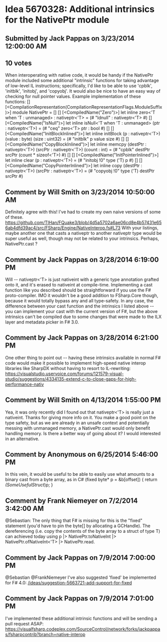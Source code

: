 # Idea 5670328: Additional intrinsics for the NativePtr module #

## Submitted by Jack Pappas on 3/23/2014 12:00:00 AM

## 10 votes

When interoperating with native code, it would be handy if the NativePtr module included some additional "intrinsic" functions for taking advantage of low-level IL instructions; specifically, I'd like to be able to use 'cpblk', 'initblk', 'initobj', and 'copyobj'.
It would also be nice to have an easy way of checking for null pointer values.
Example implementation of these functions:
[<RequireQualifiedAccess>]
[<CompilationRepresentation(CompilationRepresentationFlags.ModuleSuffix)>]
module NativePtr =
[<GeneralizableValue>]
[<NoDynamicInvocation>]
[<CompiledName("Zero")>]
let inline zero<'T when 'T : unmanaged> : nativeptr<'T> =
(# "ldnull" : nativeptr<'T> #)
[<NoDynamicInvocation>]
[<CompiledName("IsNull")>]
let inline isNull<'T when 'T : unmanaged> (ptr : nativeptr<'T>) =
(# "ceq" zero<'T> ptr : bool #)
[<Unverifiable>]
[<NoDynamicInvocation>]
[<CompiledName("InitBlockInlined")>]
let inline initBlock (p : nativeptr<'T>) (value : byte) (size : uint32) =
(# "initblk" p value size #)
[<Unverifiable>]
[<NoDynamicInvocation>]
[<CompiledName("CopyBlockInlined")>]
let inline memcpy (destPtr : nativeptr<'T>) (srcPtr : nativeptr<'T>) (count : int) =
(# "cpblk" destPtr srcPtr (count * sizeof<'T>) #)
[<Unverifiable>]
[<NoDynamicInvocation>]
[<CompiledName("InitPointerInlined")>]
let inline clear (p : nativeptr<'T>) =
(# "initobj !0" type ('T) p #)
[<Unverifiable>]
[<NoDynamicInvocation>]
[<CompiledName("CopyPointerInlined")>]
let inline copy (destPtr : nativeptr<'T>) (srcPtr : nativeptr<'T>) =
(# "copyobj !0" type ('T) destPtr srcPtr #)




## Comment by Will Smith on 3/23/2014 10:50:00 AM

Definitely agree with this! I've had to create my own naive versions of some of these. https://github.com/TIHan/FQuake3/blob/4d5a5702a6ae06cd8e4b57431e656ab4dfd39ac4/src/FSharp/Engine/NativeInterop.fs#L73
With your listings, maybe another one that casts a nativeptr to another nativeptr type would be super useful as well, though may not be related to your intrinsics. Perhaps, NativePtr.cast ?

## Comment by Jack Pappas on 3/28/2014 6:19:00 PM

Will -- nativeptr<'T> is just nativeint with a generic type annotation grafted onto it, and it's erased to nativeint at compile-time. Implementing a cast function like you described should be straightforward if you use the F# proto-compiler. IMO it wouldn't be a good addition to FSharp.Core though, because it would totally bypass any and all type-safety. In any case, the difference between your cast function and the intrinsics I listed above -- you can implement your cast with the current version of F#, but the above intrinsics can't be compiled due to some changes that were made to the ILX layer and metadata picker in F# 3.0.

## Comment by Jack Pappas on 3/28/2014 6:21:00 PM

One other thing to point out -- having these intrinsics available in normal F# code would make it possible to implement high-speed native interop libraries like SharpDX without having to resort to IL-rewriting: https://visualstudio.uservoice.com/forums/121579-visual-studio/suggestions/4334135-extend-c-to-close-gaps-for-high-performance-nativ

## Comment by Will Smith on 4/13/2014 1:55:00 PM

Yea, it was only recently did I found out that nativeptr<'T> is really just a nativeint. Thanks for giving more info on it.
You make a good point on the type safety, but as we are already in an unsafe context and potentially messing with unmanaged memory, a NativePtr.cast would only benefit handling memory. Is there a better way of going about it? I would interested in an alternative.

## Comment by Anonymous on 6/25/2014 5:46:00 PM

In this vein, it would be useful to be able to easily use what amounts to a binary cast from a byte array, as in C# (fixed byte* p = &b[offset]) { return *(SomeUsefulStruct*)p; }

## Comment by Frank Niemeyer on 7/2/2014 3:42:00 AM

@Sebastian: The only thing that F# is missing for this is the "fixed" statement (you'd have to pin the byte[] by allocating a GCHandle). The dereferencing (i.e. copy the contents of the byte array to a struct of type T) can achieved today using p |> NativePtr.toNativeInt |> NativePtr.ofNativeInt<'T> |> NativePtr.read.

## Comment by Jack Pappas on 7/9/2014 7:00:00 PM

@Sebastian @FrankNiemeyer I've also suggested 'fixed' be implemented for F# 4.0: [/ideas/suggestion-5663721-add-support-for-fixed](/ideas/suggestion-5663721-add-support-for-fixed.md)

## Comment by Jack Pappas on 7/9/2014 7:01:00 PM

I've implemented these additional intrinsic functions and will be sending a pull request ASAP: https://visualfsharp.codeplex.com/SourceControl/network/forks/jackpappas/fsharpcontrib?branch=native-interop

